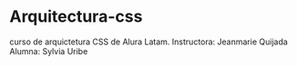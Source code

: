 # Arquitectura-css
curso de arquictetura CSS de Alura Latam. 
Instructora: Jeanmarie Quijada
Alumna: Sylvia Uribe


